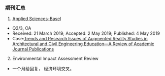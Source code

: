 ### 期刊汇总
1. [Applied Sciences-Basel](https://sci.justscience.cn/details.html?sci=1&id=11671)
  - Q2/3, OA
  - Received: 21 March 2019; Accepted: 2 May 2019; Published: 4 May 2019
  - Case:[Trends and Research Issues of Augmented Reality Studies in Architectural and Civil Engineering Education—A Review of Academic Journal Publications](https://sci-hub.do/10.3390/app9091840)

2. Environmental Impact Assessment Review
  - 一个月给回复， 经济环境交叉。
